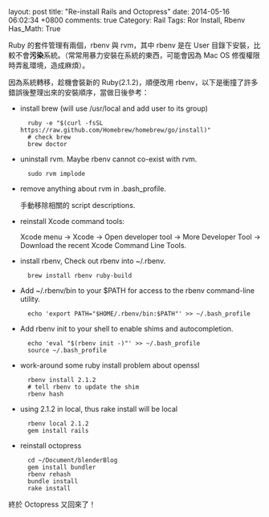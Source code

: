 layout: post
title: "Re-install Rails and Octopress"
date: 2014-05-16 06:02:34 +0800
comments: true
Category: Rail
Tags: Ror Install, Rbenv
Has_Math: True

Ruby 的套件管理有兩個，rbenv 與 rvm，其中 rbenv 是在 User 目錄下安裝，比較不會**污染**系統。（常常用暴力安裝在系統的東西，可能會因為 Mac OS 修復權限時弄亂環境，造成麻煩）。

因為系統轉移，趁機會裝新的 Ruby(2.1.2)，順便改用 rbenv，以下是衝撞了許多錯誤後整理出來的安裝順序，當做日後參考：
<!--More-->

* install brew (will use /usr/local and add user to its group)

		ruby -e "$(curl -fsSL https://raw.github.com/Homebrew/homebrew/go/install)"
		# check brew
		brew doctor

* uninstall rvm. Maybe rbenv cannot co-exist with rvm.

		sudo rvm implode

* remove anything about rvm in .bash_profile.

	手動移除相關的 script descriptions.

* reinstall Xcode command tools:

	Xcode menu -> Xcode -> Open developer tool ->
	More Developer Tool -> Download the recent Xcode Command Line Tools.

* install rbenv, Check out rbenv into ~/.rbenv.

		brew install rbenv ruby-build

* Add ~/.rbenv/bin to your $PATH for access to the rbenv command-line utility.

		echo 'export PATH="$HOME/.rbenv/bin:$PATH"' >> ~/.bash_profile

* Add rbenv init to your shell to enable shims and autocompletion.

		echo 'eval "$(rbenv init -)"' >> ~/.bash_profile
		source ~/.bash_profile

* work-around some ruby install problem about openssl

		rbenv install 2.1.2
		# tell rbenv to update the shim
		rbenv hash

* using 2.1.2 in local, thus rake install will be local

		rbenv local 2.1.2
		gem install rails

* reinstall octopress

		cd ~/Document/blenderBlog
		gem install bundler
		rbenv rehash
		bundle install
		rake install

終於 Octopress 又回來了！
#
